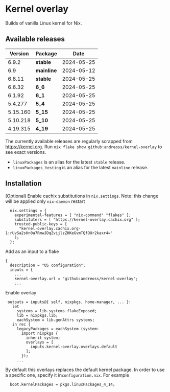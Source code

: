 # Kernel overlay

Builds of vanilla Linux kernel for Nix.

## Available releases

<!--START-->
|Version|Package|Date|
|---|---|---|
|6.9.2|<b>stable</b>|2024-05-25|
|6.9|<b>mainline</b>|2024-05-12|
|6.8.11|<b>stable</b>|2024-05-25|
|6.6.32|<b>6_6</b>|2024-05-25|
|6.1.92|<b>6_1</b>|2024-05-25|
|5.4.277|<b>5_4</b>|2024-05-25|
|5.15.160|<b>5_15</b>|2024-05-25|
|5.10.218|<b>5_10</b>|2024-05-25|
|4.19.315|<b>4_19</b>|2024-05-25|
<!--END-->

The currently available releases are regularly scrapped from https://kernel.org.
Run `nix flake show github:andreoss/kernel-overlay` to see exact versions.

- `linuxPackages` is an alias for the latest `stable` release.
- `linuxPackages_testing` is an alias for the latest `mainline` release.

## Installation

(Optional) Enable cachix substitutions in `nix.settings`.
Note: this change will be applied only `nix-daemon` restart

```
  nix.settings = {
    experimental-features = [ "nix-command" "flakes" ];
    substituters = [ "https://kernel-overlay.cachix.org" ];
    trusted-public-keys = [
      "kernel-overlay.cachix.org-1:rUvSa2sHn0a7RmwJDqZvijlzZHKeGvmTQfOUr2kaxr4="
    ];
  };
```

Add as an input to a flake

```
{
  description = "OS configuration";
  inputs = {
    ...
    kernel-overlay.url = "github:andreoss/kernel-overlay";
    ...
 ```

 Enable overlay
 ```
  outputs = inputs@{ self, nixpkgs, home-manager, ... }:
    let
      systems = lib.systems.flakeExposed;
      lib = nixpkgs.lib;
      eachSystem = lib.genAttrs systems;
    in rec {
      legacyPackages = eachSystem (system:
        import nixpkgs {
          inherit system;
          overlays = [
            inputs.kernel-overlay.overlays.default
          ];
        });
      ...

```

By default this overlays replaces the default kernel package. In order to use a specific one, specify it
in`configuration.nix`. For example

```
  boot.kernelPackages = pkgs.linuxPackages_4_14;
```

